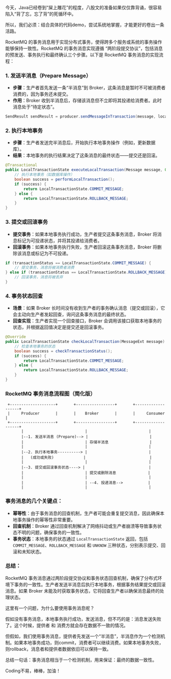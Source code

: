 今天，Java已经卷到“屎上雕花”的程度，八股文的准备如果仅仅靠背诵，很容易陷入“背了忘，忘了背”的死循环中。

所以，我们必须：结合具体的代码demo，尝试系统地掌握，才能更好的卷出一条活路。

RocketMQ 的事务消息用于实现分布式事务，使得跨多个服务或系统的事务操作能够保持一致性。RocketMQ 的事务消息实现遵循 “两阶段提交协议”，包括消息的预发送、事务执行和最终确认三个步骤。以下是 RocketMQ 事务消息的实现流程：

### 1. **发送半消息（Prepare Message）**

- **步骤**：生产者首先发送一条“半消息”到 Broker，这条消息是暂时不可被消费者消费的，因为事务还未提交。
- **作用**：Broker 收到半消息后，存储该消息但不立即将其投递给消费者。此时消息处于“待定状态”。

```Java
SendResult sendResult = producer.sendMessageInTransaction(message, localTransactionExecutor, arg);
```

### 2. **执行本地事务**

- **步骤**：生产者发送完半消息后，开始执行本地事务操作（例如，更新数据库）。
- **结果**：本地事务的执行结果决定了这条消息的最终状态——提交还是回滚。

```Java
@Transactional
public LocalTransactionState executeLocalTransaction(Message message, Object arg) {
    // 执行本地事务（如数据库操作）
    boolean success = performLocalTransaction();
    if (success) {
        return LocalTransactionState.COMMIT_MESSAGE;
    } else {
        return LocalTransactionState.ROLLBACK_MESSAGE;
    }
}
```

### 3. **提交或回滚事务**

- **提交事务**：如果本地事务执行成功，生产者提交这条事务消息，Broker 将消息标记为可投递状态，并将其投递给消费者。
- **回滚事务**：如果本地事务执行失败，生产者回滚这条事务消息，Broker 将删除该消息或标记为不可投递。

```Java
if (transactionStatus == LocalTransactionState.COMMIT_MESSAGE) {
    // 提交事务，消息将被消费者消费
} else if (transactionStatus == LocalTransactionState.ROLLBACK_MESSAGE) {
    // 回滚事务，消息将被丢弃
}
```

### 4. **事务状态回查**

- **场景**：如果 Broker 长时间没有收到生产者的事务确认消息（提交或回滚），它会主动向生产者发起回查，询问这条事务消息的最终状态。
- **回查实现**：生产者实现一个回查接口，Broker 会调用该接口获取本地事务的状态，并根据返回值决定是提交还是回滚事务。

```Java
@Override
public LocalTransactionState checkLocalTransaction(MessageExt message) {
    // 检查本地事务的状态
    boolean success = checkTransactionStatus();
    if (success) {
        return LocalTransactionState.COMMIT_MESSAGE;
    } else {
        return LocalTransactionState.ROLLBACK_MESSAGE;
    }
}
```

### RocketMQ 事务消息流程图（简化版）

```Plain
 +--------------------+       +-----------------+       +-------------------+
 |     Producer       |       |    Broker       |       |     Consumer      |
 +--------------------+       +-----------------+       +-------------------+
       |                           |                           |
       |--1. 发送半消息 (Prepare)--> |                           |
       |                           | 存储半消息                  |
       |                           |                           |
       |--2. 执行本地事务----------> |                           |
       |   (成功或失败)             |                            |
       |                           |                           |
       |--3. 提交或回滚事务状态----> |                            |
       |                           | 提交或删除消息              |
       |                           |                           |
       |                           | --4. 投递消息-->           |
       |                           |                           |
```

### 事务消息的几个关键点：

- **幂等性**：由于事务消息的回查机制，生产者可能会重复提交消息，因此确保本地事务操作的幂等性非常重要。
- **回查机制**：Broker 通过回查机制解决了网络抖动或生产者崩溃等导致事务状态不明的问题，确保事务的一致性。
- **事务状态**：本地事务的状态通过 `LocalTransactionState` 返回，包括 `COMMIT_MESSAGE`、`ROLLBACK_MESSAGE` 和 `UNKNOW` 三种状态，分别表示提交、回滚和未知状态。

### 总结：

RocketMQ 事务消息通过两阶段提交协议和事务状态回查机制，确保了分布式环境下事务的一致性。生产者发送半消息后执行本地事务，根据事务结果提交或回滚消息。如果 Broker 未能及时获取事务状态，它将回查生产者以确保消息最终的处理状态。

这里有一个问题，为什么要使用事务消息呢？

假如没有事务消息，本地事务执行成功，发送消息，但不巧的是：消息发送失败了。这个时候，提供者 和 消费方就会存在数据不一致的情况。

但假如，我们使用事务消息，提供者先发送一个“半消息”，半消息作为一个检测机制。如果本地事务成功，则commit，消费者可以继续消费。如果本地事务失败，则rollback，消息者和提供者数据依旧可以保持一致。

总结一句话：事务消息相当于一个检测机制，用来保证：最终的数据一致性。

Coding不易，棒棒，加油！